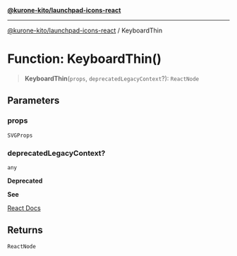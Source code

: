[**@kurone-kito/launchpad-icons-react**](../README.md)

***

[@kurone-kito/launchpad-icons-react](../globals.md) / KeyboardThin

# Function: KeyboardThin()

> **KeyboardThin**(`props`, `deprecatedLegacyContext`?): `ReactNode`

## Parameters

### props

`SVGProps`

### deprecatedLegacyContext?

`any`

**Deprecated**

**See**

[React Docs](https://legacy.reactjs.org/docs/legacy-context.html#referencing-context-in-lifecycle-methods)

## Returns

`ReactNode`
